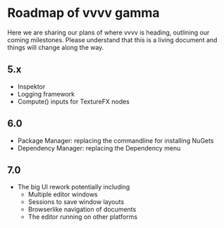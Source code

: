 # Roadmap of vvvv gamma

Here we are sharing our plans of where vvvv is heading, outlining our coming milestones. Please understand that this is a living document and things will change along the way.

## 5.x
* Inspektor
* Logging framework
* Compute() inputs for TextureFX nodes

## 6.0
* Package Manager: replacing the commandline for installing NuGets
* Dependency Manager: replacing the Dependency menu
  
## 7.0
* The big UI rework potentially including
  * Multiple editor windows
  * Sessions to save window layouts
  * Browserlike navigation of documents
  * The editor running on other platforms
